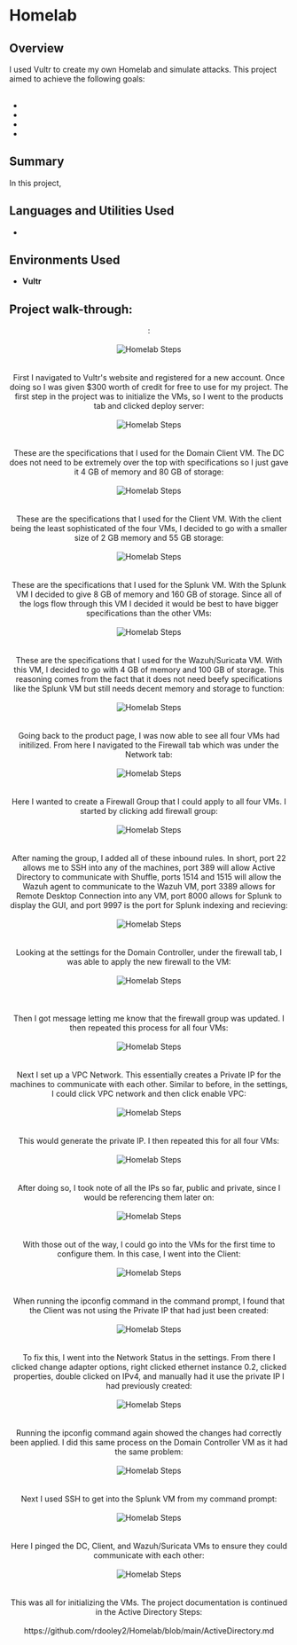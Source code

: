 <h1>Homelab</h1>


<h2>Overview</h2>
I used Vultr to create my own Homelab and simulate attacks. This project aimed to achieve the following goals:
<br><br>
<ul>
 <li></li>
 <li></li>
 <li></li>
 <li></li>
</ul>

<h2>Summary</h2>
In this project, 

<h2>Languages and Utilities Used</h2>

- <b></b>

<h2>Environments Used </h2>

- <b>Vultr</b>

<h2>Project walk-through:</h2>

<p align="center">
: <br/><br />
<img src="https://i.imgur.com/vPvZldE.png" alt="Homelab Steps">
<br />
<br />
<br />
First I navigated to Vultr's website and registered for a new account. Once doing so I was given $300 worth of credit for free to use for my project. The first step in the project was to initialize the VMs, so I went to the products tab and clicked deploy server: <br/><br />
<img src="https://i.imgur.com/wxVl0SU.png" alt="Homelab Steps">
<br />
<br />
<br />
These are the specifications that I used for the Domain Client VM. The DC does not need to be extremely over the top with specifications so I just gave it 4 GB of memory and 80 GB of storage: <br/><br />
<img src="https://i.imgur.com/jpKUmlh.png" alt="Homelab Steps">
<br />
<br />
<br />
These are the specifications that I used for the Client VM. With the client being the least sophisticated of the four VMs, I decided to go with a smaller size of 2 GB memory and 55 GB storage: <br/><br />
<img src="https://i.imgur.com/JsgRKUz.png" alt="Homelab Steps">
<br />
<br />
<br />
These are the specifications that I used for the Splunk VM. With the Splunk VM I decided to give 8 GB of memory and 160 GB of storage. Since all of the logs flow through this VM I decided it would be best to have bigger specifications than the other VMs: <br/><br />
<img src="https://i.imgur.com/Y9FMSOn.png" alt="Homelab Steps">
<br />
<br />
<br />
These are the specifications that I used for the Wazuh/Suricata VM. With this VM, I decided to go with 4 GB of memory and 100 GB of storage. This reasoning comes from the fact that it does not need beefy specifications like the Splunk VM but still needs decent memory and storage to function: <br/><br />
<img src="https://i.imgur.com/tdbiygo.png" alt="Homelab Steps">
<br />
<br />
<br />
Going back to the product page, I was now able to see all four VMs had initilized. From here I navigated to the Firewall tab which was under the Network tab: <br/><br />
<img src="https://i.imgur.com/1oYINpt.png" alt="Homelab Steps">
<br />
<br />
<br />
Here I wanted to create a Firewall Group that I could apply to all four VMs. I started by clicking add firewall group: <br/><br />
<img src="https://i.imgur.com/ypHVddz.png" alt="Homelab Steps">
<br />
<br />
<br />
After naming the group, I added all of these inbound rules. In short, port 22 allows me to SSH into any of the machines, port 389 will allow Active Directory to communicate with Shuffle, ports 1514 and 1515 will allow the Wazuh agent to communicate to the Wazuh VM, port 3389 allows for Remote Desktop Connection into any VM, port 8000 allows for Splunk to display the GUI, and port 9997 is the port for Splunk indexing and recieving: <br/><br />
<img src="https://i.imgur.com/XhTcBB3.png" alt="Homelab Steps">
<br />
<br />
<br />
Looking at the settings for the Domain Controller, under the firewall tab, I was able to apply the new firewall to the VM: <br/><br />
<img src="https://i.imgur.com/VnT4YHp.png" alt="Homelab Steps">
<br />
<br />
<br />
<br />
Then I got message letting me know that the firewall group was updated. I then repeated this process for all four VMs: <br/><br />
<img src="https://i.imgur.com/Y2FcsIE.png" alt="Homelab Steps">
<br />
<br />
<br />
Next I set up a VPC Network. This essentially creates a Private IP for the machines to communicate with each other. Similar to before, in the settings, I could click VPC network and then click enable VPC: <br/><br />
<img src="https://i.imgur.com/I1gs3dH.png" alt="Homelab Steps">
<br />
<br />
<br />
This would generate the private IP. I then repeated this for all four VMs: <br/><br />
<img src="https://i.imgur.com/j7KhJ8i.png" alt="Homelab Steps">
<br />
<br />
<br /> 
After doing so, I took note of all the IPs so far, public and private, since I would be referencing them later on: <br/><br />
<img src="https://i.imgur.com/fi6CKLB.png" alt="Homelab Steps">
<br />
<br />
<br />
With those out of the way, I could go into the VMs for the first time to configure them. In this case, I went into the Client: <br/><br />
<img src="https://i.imgur.com/s37qx1g.png" alt="Homelab Steps">
<br />
<br />
<br />
When running the ipconfig command in the command prompt, I found that the Client was not using the Private IP that had just been created: <br/><br />
<img src="https://i.imgur.com/zFDlksc.png" alt="Homelab Steps">
<br />
<br />
<br />
To fix this, I went into the Network Status in the settings. From there I clicked change adapter options, right clicked ethernet instance 0.2, clicked properties, double clicked on IPv4, and manually had it use the private IP I had previously created: <br/><br />
<img src="https://i.imgur.com/3W5G5ma.png" alt="Homelab Steps">
<br />
<br />
<br />
Running the ipconfig command again showed the changes had correctly been applied. I did this same process on the Domain Controller VM as it had the same problem: <br/><br />
<img src="https://i.imgur.com/2i9eu0n.png" alt="Homelab Steps">
<br />
<br />
<br />
Next I used SSH to get into the Splunk VM from my command prompt: <br/><br />
<img src="https://i.imgur.com/HcNyM2p.png" alt="Homelab Steps">
<br />
<br />
<br />
Here I pinged the DC, Client, and Wazuh/Suricata VMs to ensure they could communicate with each other: <br/><br />
<img src="https://i.imgur.com/gnjGpFi.png" alt="Homelab Steps">
<br />
<br />
<br />
This was all for initializing the VMs. The project documentation is continued in the Active Directory Steps: <br/><br />
https://github.com/rdooley2/Homelab/blob/main/ActiveDirectory.md

